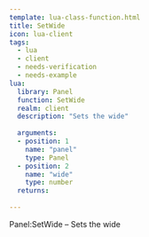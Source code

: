 ```yaml
---
template: lua-class-function.html
title: SetWide
icon: lua-client
tags:
  - lua
  - client
  - needs-verification
  - needs-example
lua:
  library: Panel
  function: SetWide
  realm: client
  description: "Sets the wide"
  
  arguments:
  - position: 1
    name: "panel"
    type: Panel
  - position: 2
    name: "wide"
    type: number
  returns:
    
---
```


<div class="lua__search__keywords">
Panel:SetWide &#x2013; Sets the wide
</div>
